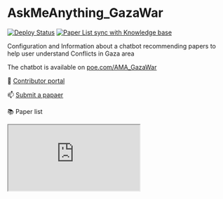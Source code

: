 # AskMeAnything_GazaWar
[![Deploy Status](https://img.shields.io/badge/deploy-passing-brightgreen)](https://poe.com/AMA_GazaWar)
[![Paper List sync with Knowledge base](https://img.shields.io/badge/PaperList_sync_to_KnowledgeBase-100%25-brightgreen)](https://newjerseystyle.github.io/AMA_GazaWar/)

Configuration and Information about a chatbot recommending papers to help user understand Conflicts in Gaza area

The chatbot is available on [poe.com/AMA_GazaWar](https://poe.com/AMA_GazaWar)

🏅 [Contributor portal](https://newjerseystyle.github.io/AMA_GazaWar/)

📫 [Submit a papaer](https://forms.gle/yPZtREW9L4VyEm2w5)

📚 Paper list
<iframe src="https://docs.google.com/spreadsheets/d/1IvOENo_6gYJ6a2FU-sl1nXO56bn6kTLvWgRsrto-CqM/pubhtml?gid=604246416&amp;single=true&amp;widget=true&amp;headers=false"></iframe>
